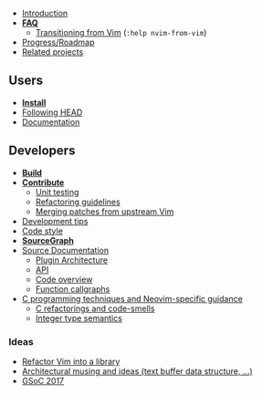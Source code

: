 - [Introduction](Introduction)
- **[FAQ](FAQ)**
    - [Transitioning from Vim](https://neovim.io/doc/user/nvim.html#nvim-from-vim) (`:help nvim-from-vim`)
- [Progress/Roadmap](Progress)
- [Related projects](Related-projects)

## Users

- **[Install](Installing-Neovim)**
- [Following HEAD](Following-HEAD)
- [Documentation](http://neovim.io/doc/)

## Developers

- **[Build](Building-Neovim)**
- **[Contribute](https://github.com/neovim/neovim/blob/master/CONTRIBUTING.md)**
    - [Unit testing](Unit-tests)
    - [Refactoring guidelines](https://github.com/neovim/neovim/wiki/Refactoring)
    - [Merging patches from upstream Vim](Merging-patches-from-upstream-Vim)
- [Development tips](Development-tips)
- [Code style](http://neovim.io/develop/style-guide.xml)
- **[SourceGraph](https://sourcegraph.com/github.com/neovim/neovim)**
- [Source Documentation](https://neovim.io/doc/dev/globals_func.html)
    - [Plugin Architecture](Plugin-UI-architecture)
    - [API](API)
    - [Code overview](Code-overview)
    - [Function callgraphs](Generate-callgraphs-with-Doxygen)
- [C programming techniques and Neovim-specific guidance](C-programming)
    - [C refactorings and code-smells](C-refactorings-and-code-smells-catalog)
    - [Integer type semantics](Integer-types-refactoring-guidelines)

### Ideas

- [Refactor Vim into a library](Refactor-vim-into-a-library)
- [Architectural musing and ideas (text buffer data structure, ...)](Architectural-musing-and-ideas)
- [GSoC 2017](GSoC-2017-Ideas)